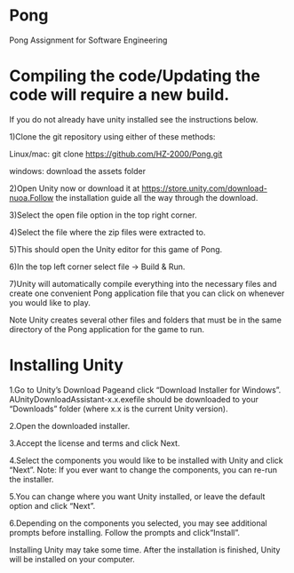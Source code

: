 # Pong
Pong Assignment for Software Engineering

# Compiling the code/Updating the code will require a new build. 

If you do not already have unity installed see the instructions below.

1)Clone the git repository using either of these methods:

Linux/mac: git clone https://github.com/HZ-2000/Pong.git

windows: download the assets folder

2)Open Unity now or download it at https://store.unity.com/download-nuoa.Follow the installation guide all the way through the download.

3)Select the open file option in the top right corner.

4)Select the file where the zip files were extracted to.

5)This should open the Unity editor for this game of Pong.

6)In the top left corner select file -> Build & Run.

7)Unity will automatically compile everything into the necessary files and create one convenient Pong application file that you can click on whenever you would like to play. 

Note Unity creates several other files and folders that must be in the same directory of the Pong application for the game to run. 

# Installing Unity

1.Go to Unity’s Download Pageand click “Download Installer for Windows”. 
AUnityDownloadAssistant-x.x.exefile should be downloaded to your “Downloads” folder (where x.x is the current Unity version).

2.Open the downloaded installer.

3.Accept the license and terms and click Next.

4.Select the components you would like to be installed with Unity and click “Next”. Note: If you ever want to change the components, you can re-run the installer.

5.You can change where you want Unity installed, or leave the default option and click “Next”.

6.Depending on the components you selected, you may see additional prompts before installing. Follow the prompts and click“Install”. 

Installing Unity may take some time. After the installation is finished, Unity will be installed on your computer.

